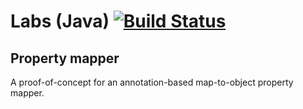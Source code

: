 # Labs (Java) [![Build Status][1]][2]
## Property mapper

A proof-of-concept for an annotation-based map-to-object property mapper.

[1]: https://secure.travis-ci.org/cyChop/property-mapper.png
[2]: http://travis-ci.org/cyChop/property-mapper
